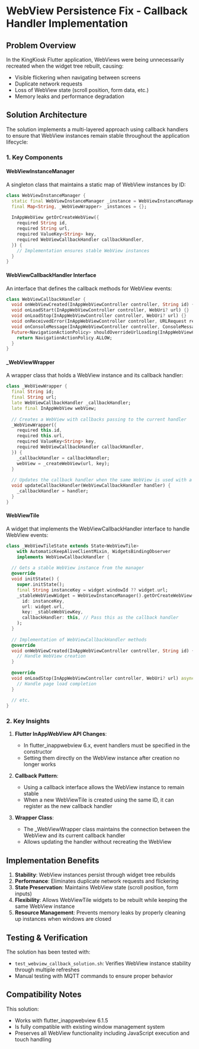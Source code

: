 # WebView Persistence Fix - Callback Handler Implementation

## Problem Overview
In the KingKiosk Flutter application, WebViews were being unnecessarily recreated when the widget tree rebuilt, causing:
- Visible flickering when navigating between screens
- Duplicate network requests
- Loss of WebView state (scroll position, form data, etc.)
- Memory leaks and performance degradation

## Solution Architecture
The solution implements a multi-layered approach using callback handlers to ensure that WebView instances remain stable throughout the application lifecycle:

### 1. Key Components

#### WebViewInstanceManager
A singleton class that maintains a static map of WebView instances by ID:

```dart
class WebViewInstanceManager {
  static final WebViewInstanceManager _instance = WebViewInstanceManager._internal();
  final Map<String, _WebViewWrapper> _instances = {};
  
  InAppWebView getOrCreateWebView({
    required String id, 
    required String url, 
    required ValueKey<String> key,
    required WebViewCallbackHandler callbackHandler,
  }) {
    // Implementation ensures stable WebView instances
  }
}
```

#### WebViewCallbackHandler Interface
An interface that defines the callback methods for WebView events:

```dart
class WebViewCallbackHandler {
  void onWebViewCreated(InAppWebViewController controller, String id) {}
  void onLoadStart(InAppWebViewController controller, WebUri? url) {}
  void onLoadStop(InAppWebViewController controller, WebUri? url) {}
  void onReceivedError(InAppWebViewController controller, URLRequest request, WebResourceError error) {}
  void onConsoleMessage(InAppWebViewController controller, ConsoleMessage consoleMessage) {}
  Future<NavigationActionPolicy> shouldOverrideUrlLoading(InAppWebViewController controller, NavigationAction navigationAction) async {
    return NavigationActionPolicy.ALLOW;
  }
}
```

#### _WebViewWrapper
A wrapper class that holds a WebView instance and its callback handler:

```dart
class _WebViewWrapper {
  final String id;
  final String url;
  late WebViewCallbackHandler _callbackHandler;
  late final InAppWebView webView;
  
  // Creates a WebView with callbacks passing to the current handler
  _WebViewWrapper({
    required this.id,
    required this.url,
    required ValueKey<String> key,
    required WebViewCallbackHandler callbackHandler,
  }) {
    _callbackHandler = callbackHandler;
    webView = _createWebView(url, key);
  }
  
  // Updates the callback handler when the same WebView is used with a new WebViewTile
  void updateCallbackHandler(WebViewCallbackHandler handler) {
    _callbackHandler = handler;
  }
}
```

#### WebViewTile
A widget that implements the WebViewCallbackHandler interface to handle WebView events:

```dart
class _WebViewTileState extends State<WebViewTile>
    with AutomaticKeepAliveClientMixin, WidgetsBindingObserver
    implements WebViewCallbackHandler {
  
  // Gets a stable WebView instance from the manager
  @override
  void initState() {
    super.initState();
    final String instanceKey = widget.windowId ?? widget.url;
    _stableWebViewWidget = WebViewInstanceManager().getOrCreateWebView(
      id: instanceKey,
      url: widget.url,
      key: _stableWebViewKey,
      callbackHandler: this, // Pass this as the callback handler
    );
  }
  
  // Implementation of WebViewCallbackHandler methods
  @override
  void onWebViewCreated(InAppWebViewController controller, String id) {
    // Handle WebView creation
  }
  
  @override
  void onLoadStop(InAppWebViewController controller, WebUri? url) async {
    // Handle page load completion
  }
  
  // etc.
}
```

### 2. Key Insights

1. **Flutter InAppWebView API Changes**:
   - In flutter_inappwebview 6.x, event handlers must be specified in the constructor
   - Setting them directly on the WebView instance after creation no longer works

2. **Callback Pattern**:
   - Using a callback interface allows the WebView instance to remain stable
   - When a new WebViewTile is created using the same ID, it can register as the new callback handler

3. **Wrapper Class**:
   - The _WebViewWrapper class maintains the connection between the WebView and its current callback handler
   - Allows updating the handler without recreating the WebView

## Implementation Benefits

1. **Stability**: WebView instances persist through widget tree rebuilds
2. **Performance**: Eliminates duplicate network requests and flickering
3. **State Preservation**: Maintains WebView state (scroll position, form inputs)
4. **Flexibility**: Allows WebViewTile widgets to be rebuilt while keeping the same WebView instance
5. **Resource Management**: Prevents memory leaks by properly cleaning up instances when windows are closed

## Testing & Verification

The solution has been tested with:
- `test_webview_callback_solution.sh`: Verifies WebView instance stability through multiple refreshes
- Manual testing with MQTT commands to ensure proper behavior

## Compatibility Notes

This solution:
- Works with flutter_inappwebview 6.1.5
- Is fully compatible with existing window management system
- Preserves all WebView functionality including JavaScript execution and touch handling
